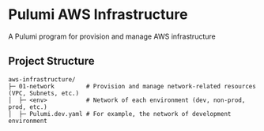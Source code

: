 # Pulumi AWS Infrastructure

A Pulumi program for provision and manage AWS infrastructure

## Project Structure

```
aws-infrastructure/
├─ 01-network         # Provision and manage network-related resources (VPC, Subnets, etc.)
│  ├─ <env>           # Network of each environment (dev, non-prod, prod, etc.)
│  ├─ Pulumi.dev.yaml # For example, the network of development environment
```
